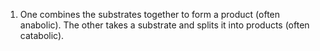 1. One combines the substrates together to form a product (often anabolic). The other takes a substrate and splits it into products (often catabolic).